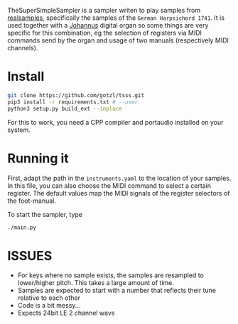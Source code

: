 TheSuperSimpleSampler is a sampler writen to play samples from [realsamples](https://www.realsamples.de),
specifically the samples of the `German Harpsichord 1741`.
It is used together with a [Johannus](https://www.johannus.com) digital organ so some things are very specific
for this combination, eg the selection of registers via MIDI commands send by the organ and usage of two manuals (respectively MIDI channels).


# Install
```bash
git clone https://github.com/gotzl/tsss.git
pip3 install -r requirements.txt # --user
python3 setup.py build_ext --inplace
``` 
For this to work, you need a CPP compiler and portaudio installed on your system.


# Running it
First, adapt the path in the `instruments.yaml` to the location of your samples.
In this file, you can also choose the MIDI command to select a certain register.
The default values map the MIDI signals of the register selectors of the foot-manual.

To start the sampler, type

```bash
./main.py
```


# ISSUES
* For keys where no sample exists, the samples are resampled to lower/higher pitch. 
This takes a large amount of time.
* Samples are expected to start with a number that reflects their tune relative to each other
* Code is a bit messy...
* Expects 24bit LE 2 channel wavs